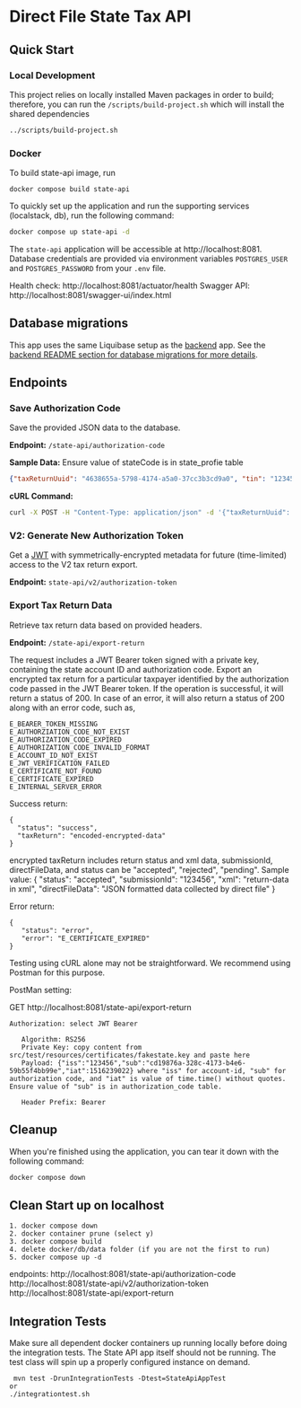 # Direct File State Tax API

## Quick Start

### Local Development

This project relies on locally installed Maven packages in order to build; therefore, you can run the `/scripts/build-project.sh` which will install the shared dependencies

```sh
../scripts/build-project.sh
```

### Docker

To build state-api image, run

```
docker compose build state-api
```

To quickly set up the application and run the supporting services (localstack, db), run the following command:

```bash
docker compose up state-api -d
```

The `state-api` application will be accessible at http://localhost:8081.
Database credentials are provided via environment variables `POSTGRES_USER` and
`POSTGRES_PASSWORD` from your `.env` file.

Health check: http://localhost:8081/actuator/health
Swagger API:  http://localhost:8081/swagger-ui/index.html

## Database migrations

This app uses the same Liquibase setup as the [backend](../backend) app.
See the [backend README section for database migrations for more details](../backend/README.md#database-migrations).

## Endpoints

### Save Authorization Code

Save the provided JSON data to the database.

**Endpoint:** `/state-api/authorization-code`

**Sample Data:**
Ensure value of stateCode is in state_profie table
```json
{"taxReturnUuid": "4638655a-5798-4174-a5a0-37cc3b3cd9a0", "tin": "123456789", "taxYear": 2022, "stateCode":"FS", "submissionId":"12345678901234567890"}
```

**cURL Command:**
```bash
curl -X POST -H "Content-Type: application/json" -d '{"taxReturnUuid": "4638655a-5798-4174-a5a0-37cc3b3cd9a0", "tin": "123456789", "taxYear": 2022, "stateCode":"FS", "submissionId":"12345678901234567890"}' http://localhost:8081/state-api/authorization-code -i
```

### V2: Generate New Authorization Token

Get a [JWT](https://jwt.io/) with symmetrically-encrypted metadata for future (time-limited) access to
the V2 tax return export.

**Endpoint:** `state-api/v2/authorization-token`

### Export Tax Return Data

Retrieve tax return data based on provided headers.

**Endpoint:** `/state-api/export-return`

The request includes a JWT Bearer token signed with a private key, containing the state account ID and authorization code. Export an encrypted tax return for a particular taxpayer identified by the authorization code passed in the JWT Bearer token. If the operation is successful, it will return a status of 200. In case of an error, it will also return a status of 200 along with an error code, such as,

```
E_BEARER_TOKEN_MISSING
E_AUTHORZIATION_CODE_NOT_EXIST
E_AUTHORIZATION_CODE_EXPIRED
E_AUTHORIZATION_CODE_INVALID_FORMAT
E_ACCOUNT_ID_NOT_EXIST
E_JWT_VERIFICATION_FAILED
E_CERTIFICATE_NOT_FOUND
E_CERTIFICATE_EXPIRED
E_INTERNAL_SERVER_ERROR
```

Success return:
```
{
  "status": "success",
  "taxReturn": "encoded-encrypted-data"
}
```

encrypted taxReturn includes return status and xml data, submissionId, directFileData, and status can be "accepted", "rejected", "pending". Sample value:
    {
        "status": "accepted",
        "submissionId": "123456",
        "xml": "return-data in xml",
        "directFileData": "JSON formatted data collected by direct file"
    }

Error return:
```
{
   "status": "error",
   "error": "E_CERTIFICATE_EXPIRED"
}
```

Testing using cURL alone may not be straightforward. We recommend using Postman for this purpose.

PostMan setting:

GET http://localhost:8081/state-api/export-return

```
Authorization: select JWT Bearer

   Algorithm: RS256
   Private Key: copy content from src/test/resources/certificates/fakestate.key and paste here
   Payload: {"iss":"123456","sub":"cd19876a-328c-4173-b4e6-59b55f4bb99e","iat":1516239022} where "iss" for account-id, "sub" for authorization code, and "iat" is value of time.time() without quotes. Ensure value of "sub" is in authorization_code table.

   Header Prefix: Bearer

```
## Cleanup

When you're finished using the application, you can tear it down with the following command:

```bash
docker compose down
```

## Clean Start up on localhost
```
1. docker compose down
2. docker container prune (select y)
3. docker compose build
4. delete docker/db/data folder (if you are not the first to run)
5. docker compose up -d
```
endpoints:
 http://localhost:8081/state-api/authorization-code
 http://localhost:8081/state-api/v2/authorization-token
 http://localhost:8081/state-api/export-return

## Integration Tests
Make sure all dependent docker containers up running locally before doing the integration tests.
The State API app itself should not be running. The test class will spin up a properly configured instance on demand.
```
 mvn test -DrunIntegrationTests -Dtest=StateApiAppTest
or
./integrationtest.sh
```